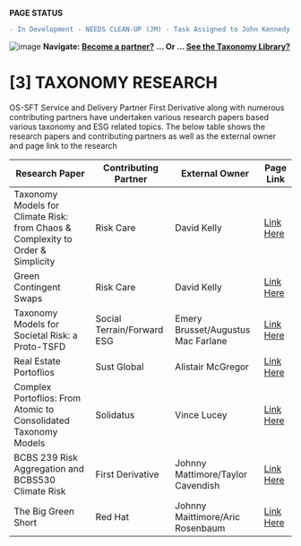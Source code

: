 **PAGE STATUS**
```diff
- In Development - NEEDS CLEAN-UP (JM) - Task Assigned to John Kennedy
```
![image](https://user-images.githubusercontent.com/112073913/188821900-0c411acf-fbdd-4163-adc9-3ba4e2be78df.png)
**Navigate: [Become a partner?](https://github.com/FD-SustainableFinance/l6l-PARTNERS)**
**... Or ... [See the Taxonomy Library?](https://github.com/orgs/FD-SustainableFinance/projects/2)**

# [3] TAXONOMY RESEARCH
OS-SFT Service and Delivery Partner First Derivative along with numerous contributing partners have undertaken various research papers based various taxonomy and ESG related topics. The below table shows the research papers and contributing partners as well as the external owner and page link to the research

|Research Paper|Contributing Partner|External Owner|Page Link|
|--------------|--------------------|--------------|---------|
|Taxonomy Models for Climate Risk: from Chaos & Complexity to Order & Simplicity|Risk Care|David Kelly|[Link Here](https://github.com/FD-SustainableFinance/RESEARCH-PAPER-TAXONOMY-MODELS-FOR-CLIMATE-RISK-FROM-CHAOS-COMPLEXITY-TO-ORDER-SIMPLICITY)
|Green Contingent Swaps|Risk Care|David Kelly|[Link Here](https://github.com/FD-SustainableFinance/RESEARCH-PAPER-GREEN-CONTINGENT-SWAPS)
|Taxonomy Models for Societal Risk: a Proto-TSFD|Social Terrain/Forward ESG|Emery Brusset/Augustus Mac Farlane|[Link Here](https://github.com/FD-SustainableFinance/RESEARCH-PAPER-TAXONOMY-MODLES-FOR-SOCIETAL-RISK-A-PROTO-TSFD)
|Real Estate Portoflios|Sust Global|Alistair McGregor|[Link Here](https://github.com/FD-SustainableFinance/RESEARCH-PAPER-REALS-ESTATE-PORTFOLIOS)
|Complex Portoflios: From Atomic to Consolidated Taxonomy Models|Solidatus|Vince Lucey|[Link Here](https://github.com/FD-SustainableFinance/RESEARCH-PAPER-COMPLEX-PORTFOLIOS-FROM-ATOMIC-TO-CONSOLIDATED-TAXONOMY-MODELS)
|BCBS 239 Risk Aggregation and BCBS530 Climate Risk|First Derivative|Johnny Mattimore/Taylor Cavendish|[Link Here](https://github.com/FD-SustainableFinance/RESEARCH-PAPER-BCBS-239-RISK-AGGREGATION-AND-BCBS530-CLIMATE-RISK)
|The Big Green Short|Red Hat|Johnny Maittimore/Aric Rosenbaum|[Link Here](https://github.com/FD-SustainableFinance/RESEARCH-PAPER-THE-BIG-GREEN-SHORT/tree/main)


